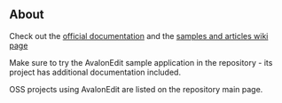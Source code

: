 ﻿## About

Check out the [official documentation](http://avalonedit.net/documentation/) and the 
[samples and articles wiki page](https://github.com/icsharpcode/AvalonEdit/wiki/Samples-and-Articles)

Make sure to try the AvalonEdit sample application in the repository - its project has additional documentation included.

OSS projects using AvalonEdit are listed on the repository main page.
